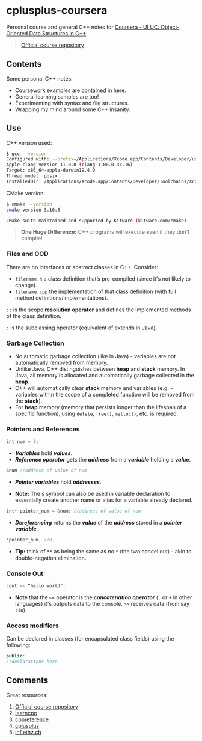 # cplusplus-coursera

Personal course and general C++ notes for [Coursera - UI UC: Object-Oriented Data Structures in C++](https://www.coursera.org/learn/cs-fundamentals-1/home/).

> [Official course repository](https://github.com/wadefagen/coursera)

## Contents

Some personal C++ notes:

* Coursework examples are contained in here.
* General learning samples are too!
* Experimenting with syntax and file structures.
* Wrapping my mind around some C++ insanity.

## Use

C++ version used:

```Bash
$ gcc --version
Configured with: --prefix=/Applications/Xcode.app/Contents/Developer/usr --with-gxx-include-dir=/Applications/Xcode.app/Contents/Developer/Platforms/MacOSX.platform/Developer/SDKs/MacOSX.sdk/usr/include/c++/4.2.1
Apple clang version 11.0.0 (clang-1100.0.33.16)
Target: x86_64-apple-darwin19.4.0
Thread model: posix
InstalledDir: /Applications/Xcode.app/Contents/Developer/Toolchains/XcodeDefault.xctoolchain/usr/bin
```

CMake version:

```Bash
$ cmake --version
cmake version 3.16.6

CMake suite maintained and supported by Kitware (kitware.com/cmake).
```

> **One Huge Difference:** C++ programs will execute even if they don't compile!

### Files and OOD

There are no interfaces or abstract classes in C++. Consider:

 - `filename.h` a class definition that’s pre-compiled (since it's not likely to change).
 - `filename.cpp` the implementation of that class definition (with full method definitions/implementations).

`::` is the scope **resolution operator** and defines the implemented methods of the class definition. 

`:` is the subclassing operator (equivalent of extends in Java). 

### Garbage Collection

* No automatic garbage collection (like in Java) - variables are not automatically removed from memory.
* Unlike Java, C++ distinguishes between **heap** and **stack** memory. In Java, all memory is allocated and automatically garbage collected in the **heap**.
* C++ will automatically clear **stack** memory and variables  (e.g. - variables within the scope of a completed function will be removed from the **stack**).
* For **heap**  memory (memory that persists longer than the lifespan of a specific function), using `delete`, `free()`, `malloc()`, etc. is required.

### Pointers and References

```c++
int num = 0;
```

* ***Variables*** hold ***values***.
* ***Reference operator*** gets the ***address*** from a ***variable*** holding a ***value***.

```c++
&num //address of value of num
```

* ***Pointer variables*** hold ***addresses***.

* **Note:** The `&` symbol can also be used in variable declaration to essentially create another name or alias for a variable already declared.

```c++
int* pointer_num = &num; //address of value of num
```

* ***Dereferencing*** returns the ***value*** of the ***address*** stored in a ***pointer variable***.

```c++
*pointer_num; //0 
```

* **Tip:** think of `**` as being the same as no `*` (the two cancel out) - akin to double-negation elimination.

### Console Out

```c++
cout << “hello world”;
```

* **Note** that the `<<` operator is the ***concatenation operator*** (`.` or `+` in other languages) it's outputs data to the console. `>>` receives data (from say `cin`).

### Access modifiers

Can be declared in classes (for encapsulated class fields) using the following:

```c++
public:
//declarations here
```

## Comments

Great resources:

1. [Official course repository](https://github.com/wadefagen/coursera)
1. [learncpp](https://www.learncpp.com)
1. [cppreference](https://en.cppreference.com/w/cpp/language/try_catch)
1. [cplusplus](http://www.cplusplus.com/reference/cstdlib/malloc/)
1. [inf.ethz.ch](https://inf.ethz.ch/personal/gonnet/DarwinManual/node35.html)
